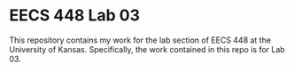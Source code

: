 # EECS 448 Lab 03
This repository contains my work for the lab section of EECS 448 at the University of Kansas. Specifically, the work contained in this repo is for Lab 03.

